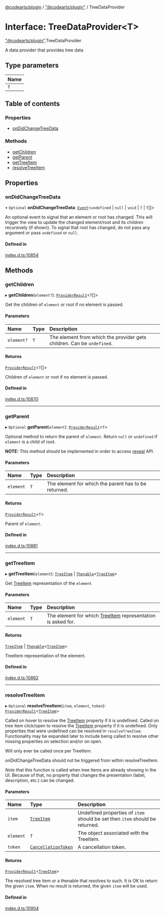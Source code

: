 [@codearts/plugin](../README.md) / ["@codearts/plugin"](../modules/_codearts_plugin_.md) / TreeDataProvider

# Interface: TreeDataProvider<T\>

["@codearts/plugin"](../modules/_codearts_plugin_.md).TreeDataProvider

A data provider that provides tree data

## Type parameters

| Name |
| :------ |
| `T` |

## Table of contents

### Properties

- [onDidChangeTreeData](codearts_plugin_.TreeDataProvider.md#ondidchangetreedata)

### Methods

- [getChildren](codearts_plugin_.TreeDataProvider.md#getchildren)
- [getParent](codearts_plugin_.TreeDataProvider.md#getparent)
- [getTreeItem](codearts_plugin_.TreeDataProvider.md#gettreeitem)
- [resolveTreeItem](codearts_plugin_.TreeDataProvider.md#resolvetreeitem)

## Properties

### onDidChangeTreeData

• `Optional` **onDidChangeTreeData**: [`Event`](codearts_plugin_.Event.md)<`undefined` \| ``null`` \| `void` \| `T` \| `T`[]\>

An optional event to signal that an element or root has changed.
This will trigger the view to update the changed element/root and its children recursively (if shown).
To signal that root has changed, do not pass any argument or pass `undefined` or `null`.

#### Defined in

[index.d.ts:10854](https://github.com/shuyaqian/cloudide-plugin-api/blob/3fbdd11/index.d.ts#L10854)

## Methods

### getChildren

▸ **getChildren**(`element?`): [`ProviderResult`](../modules/_codearts_plugin_.md#providerresult)<`T`[]\>

Get the children of `element` or root if no element is passed.

#### Parameters

| Name | Type | Description |
| :------ | :------ | :------ |
| `element?` | `T` | The element from which the provider gets children. Can be `undefined`. |

#### Returns

[`ProviderResult`](../modules/_codearts_plugin_.md#providerresult)<`T`[]\>

Children of `element` or root if no element is passed.

#### Defined in

[index.d.ts:10870](https://github.com/shuyaqian/cloudide-plugin-api/blob/3fbdd11/index.d.ts#L10870)

___

### getParent

▸ `Optional` **getParent**(`element`): [`ProviderResult`](../modules/_codearts_plugin_.md#providerresult)<`T`\>

Optional method to return the parent of `element`.
Return `null` or `undefined` if `element` is a child of root.

**NOTE:** This method should be implemented in order to access [reveal](codearts_plugin_.TreeView.md#reveal) API.

#### Parameters

| Name | Type | Description |
| :------ | :------ | :------ |
| `element` | `T` | The element for which the parent has to be returned. |

#### Returns

[`ProviderResult`](../modules/_codearts_plugin_.md#providerresult)<`T`\>

Parent of `element`.

#### Defined in

[index.d.ts:10881](https://github.com/shuyaqian/cloudide-plugin-api/blob/3fbdd11/index.d.ts#L10881)

___

### getTreeItem

▸ **getTreeItem**(`element`): [`TreeItem`](../classes/codearts_plugin_.TreeItem.md) \| [`Thenable`](Thenable.md)<[`TreeItem`](../classes/codearts_plugin_.TreeItem.md)\>

Get [TreeItem](../classes/codearts_plugin_.TreeItem.md) representation of the `element`

#### Parameters

| Name | Type | Description |
| :------ | :------ | :------ |
| `element` | `T` | The element for which [TreeItem](../classes/codearts_plugin_.TreeItem.md) representation is asked for. |

#### Returns

[`TreeItem`](../classes/codearts_plugin_.TreeItem.md) \| [`Thenable`](Thenable.md)<[`TreeItem`](../classes/codearts_plugin_.TreeItem.md)\>

TreeItem representation of the element.

#### Defined in

[index.d.ts:10862](https://github.com/shuyaqian/cloudide-plugin-api/blob/3fbdd11/index.d.ts#L10862)

___

### resolveTreeItem

▸ `Optional` **resolveTreeItem**(`item`, `element`, `token`): [`ProviderResult`](../modules/_codearts_plugin_.md#providerresult)<[`TreeItem`](../classes/codearts_plugin_.TreeItem.md)\>

Called on hover to resolve the [TreeItem](../classes/codearts_plugin_.TreeItem.md#tooltip) property if it is undefined.
Called on tree item click/open to resolve the [TreeItem](../classes/codearts_plugin_.TreeItem.md#command) property if it is undefined.
Only properties that were undefined can be resolved in `resolveTreeItem`.
Functionality may be expanded later to include being called to resolve other missing
properties on selection and/or on open.

Will only ever be called once per TreeItem.

onDidChangeTreeData should not be triggered from within resolveTreeItem.

*Note* that this function is called when tree items are already showing in the UI.
Because of that, no property that changes the presentation (label, description, etc.)
can be changed.

#### Parameters

| Name | Type | Description |
| :------ | :------ | :------ |
| `item` | [`TreeItem`](../classes/codearts_plugin_.TreeItem.md) | Undefined properties of `item` should be set then `item` should be returned. |
| `element` | `T` | The object associated with the TreeItem. |
| `token` | [`CancellationToken`](codearts_plugin_.CancellationToken.md) | A cancellation token. |

#### Returns

[`ProviderResult`](../modules/_codearts_plugin_.md#providerresult)<[`TreeItem`](../classes/codearts_plugin_.TreeItem.md)\>

The resolved tree item or a thenable that resolves to such. It is OK to return the given
`item`. When no result is returned, the given `item` will be used.

#### Defined in

[index.d.ts:10904](https://github.com/shuyaqian/cloudide-plugin-api/blob/3fbdd11/index.d.ts#L10904)
